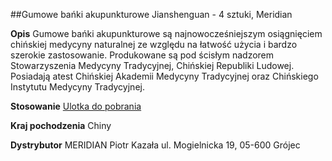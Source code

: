 ##Gumowe bańki akupunkturowe Jianshenguan - 4 sztuki, Meridian

**Opis** Gumowe bańki akupunkturowe są najnowocześniejszym osiągnięciem chińskiej medycyny naturalnej ze względu na łatwość użycia i bardzo szerokie zastosowanie. Produkowane są pod ścisłym nadzorem Stowarzyszenia
Medycyny Tradycyjnej, Chińskiej Republiki Ludowej. Posiadają atest Chińskiej Akademii Medycyny Tradycyjnej oraz Chińskiego Instytutu Medycyny Tradycyjnej.

**Stosowanie** [Ulotka do pobrania](<file:///home/monika/Downloads/Ulotka-do-baniek%20(3).pdf>)

**Kraj pochodzenia** Chiny

**Dystrybutor** MERIDIAN Piotr Kazała
ul. Mogielnicka 19, 05-600 Grójec
